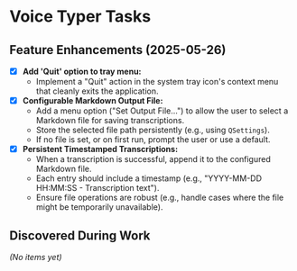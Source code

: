 # Voice Typer Tasks

## Feature Enhancements (2025-05-26)

-   [x] **Add 'Quit' option to tray menu:**
    -   Implement a "Quit" action in the system tray icon's context menu that cleanly exits the application.
-   [x] **Configurable Markdown Output File:**
    -   Add a menu option ("Set Output File...") to allow the user to select a Markdown file for saving transcriptions.
    -   Store the selected file path persistently (e.g., using `QSettings`).
    -   If no file is set, or on first run, prompt the user or use a default.
-   [x] **Persistent Timestamped Transcriptions:**
    -   When a transcription is successful, append it to the configured Markdown file.
    -   Each entry should include a timestamp (e.g., "YYYY-MM-DD HH:MM:SS - Transcription text").
    -   Ensure file operations are robust (e.g., handle cases where the file might be temporarily unavailable).

## Discovered During Work
*(No items yet)*
